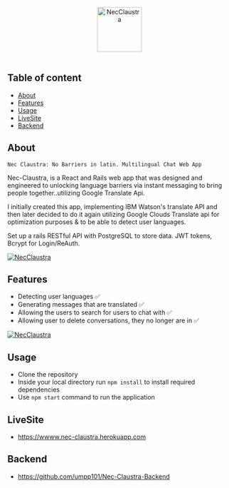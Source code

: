 <p align="center">
  <a href="https://github.com/umpp101/Nec-Claustra-Frontend"><img src="https://github.com/umpp101/Nec-Claustra-Frontend/blob/master/public/actualLogo.png" alt="NecClaustra" width="100px"></a>
  <br>
  <br>
</p>

## Table of content
- [About](#about)
- [Features](#features)
- [Usage](#usage)
- [LiveSite](#LiveSite)
- [Backend](#Backend)

## About
`Nec Claustra: No Barriers in latin.
 Multilingual Chat Web App`

Nec-Claustra, is a React and Rails web app that was designed and engineered to unlocking language barriers via instant messaging to bring people together..utilizing Google Translate Api.

I initially created this app, implementing IBM Watson's translate API and then later decided to do it again utilizing Google Clouds Translate api for optimization purposes & to be able to detect user languages.

Set up a rails RESTful API with PostgreSQL to store data. JWT tokens, Bcrypt for Login/ReAuth.

<a href="https://github.com/umpp101/Nec-Claustra-Frontend"><img src="https://github.com/umpp101/Nec-Claustra-Frontend/blob/master/public/nec-claustra-gif-1.gif" alt="NecClaustra" ></a>
## Features
- Detecting user languages ✅
- Generating messages that are translated ✅
- Allowing the users to search for users to chat with ✅
- Allowing user to delete conversations, they no longer are in ✅

<a href="https://github.com/umpp101/Nec-Claustra-Frontend"><img src="https://github.com/umpp101/Nec-Claustra-Frontend/blob/master/public/nec-claustra-gif-2.gif" alt="NecClaustra" ></a>

## Usage
- Clone the repository
- Inside your local directory run `npm install` to install required dependencies
- Use `npm start` command to run the application

## LiveSite
- https://wwww.nec-claustra.herokuapp.com

## Backend
- https://github.com/umpp101/Nec-Claustra-Backend
